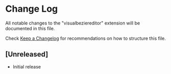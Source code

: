 # Change Log

All notable changes to the "visualbeziereditor" extension will be documented in this file.

Check [Keep a Changelog](http://keepachangelog.com/) for recommendations on how to structure this file.

## [Unreleased]

- Initial release